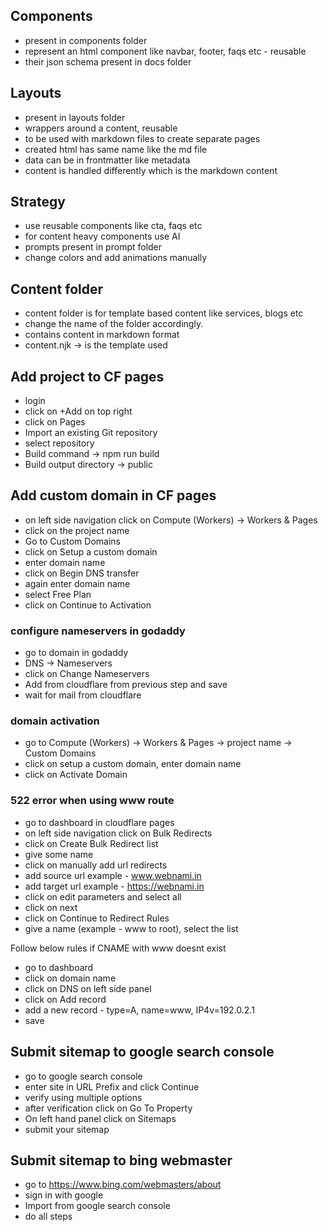 ## Components

- present in components folder
- represent an html component like navbar, footer, faqs etc - reusable
- their json schema present in docs folder

## Layouts

- present in layouts folder
- wrappers around a content, reusable
- to be used with markdown files to create separate pages
- created html has same name like the md file
- data can be in frontmatter like metadata
- content is handled differently which is the markdown content

## Strategy

- use reusable components like cta, faqs etc
- for content heavy components use AI
- prompts present in prompt folder
- change colors and add animations manually

## Content folder

- content folder is for template based content like services, blogs etc
- change the name of the folder accordingly.
- contains content in markdown format
- content.njk -> is the template used

## Add project to CF pages

- login
- click on +Add on top right
- click on Pages
- Import an existing Git repository
- select repository
- Build command -> npm run build
- Build output directory -> public

## Add custom domain in CF pages

- on left side navigation click on Compute (Workers) -> Workers & Pages
- click on the project name
- Go to Custom Domains
- click on Setup a custom domain
- enter domain name
- click on Begin DNS transfer
- again enter domain name
- select Free Plan
- click on Continue to Activation

### configure nameservers in godaddy

- go to domain in godaddy
- DNS -> Nameservers
- click on Change Nameservers
- Add from cloudflare from previous step and save
- wait for mail from cloudflare

### domain activation

- go to Compute (Workers) -> Workers & Pages -> project name -> Custom Domains
- click on setup a custom domain, enter domain name
- click on Activate Domain

### 522 error when using www route

- go to dashboard in cloudflare pages
- on left side navigation click on Bulk Redirects
- click on Create Bulk Redirect list
- give some name
- click on manually add url redirects
- add source url example - www.webnami.in
- add target url example - https://webnami.in
- click on edit parameters and select all
- click on next
- click on Continue to Redirect Rules
- give a name (example - www to root), select the list

Follow below rules if CNAME with www doesnt exist

- go to dashboard
- click on domain name
- click on DNS on left side panel
- click on Add record
- add a new record - type=A, name=www, IP4v=192.0.2.1
- save

## Submit sitemap to google search console

- go to google search console
- enter site in URL Prefix and click Continue
- verify using multiple options
- after verification click on Go To Property
- On left hand panel click on Sitemaps
- submit your sitemap

## Submit sitemap to bing webmaster

- go to https://www.bing.com/webmasters/about
- sign in with google
- Import from google search console
- do all steps
